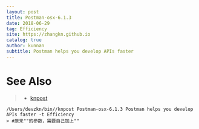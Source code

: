 ```yaml
---
layout: post
title: Postman-osx-6.1.3
date: 2018-06-29
tag: Efficiency
site: https://zhangkn.github.io
catalog: true
author: kunnan
subtitle: Postman helps you develop APIs faster
---
```


# See Also 

>* [knpost](https://github.com/zhangkn/KNBin/blob/master/knpost) 
>
```
/Users/devzkn/bin//knpost Postman-osx-6.1.3 Postman helps you develop APIs faster -t Efficiency
> #原来""的参数，需要自己加上""
```

